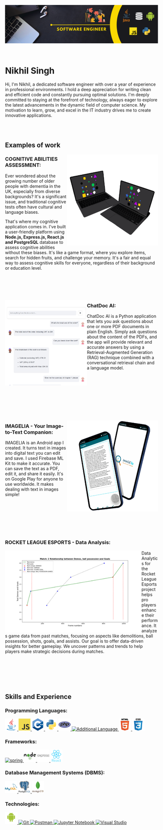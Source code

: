 <div align="center">
  <img src="https://github.com/NikhilSingh07/NikhilSingh07/blob/main/Secret/SOFTWARE%20ENGINEER%20(3).png" alt="Logo">
</div>

<br> <!-- Add this line for extra line spacing -->

# Nikhil Singh

Hi, I'm Nikhil, a dedicated software engineer with over a year of experience in professional environments. I hold a deep appreciation for writing clean and efficient code and constantly pursuing optimal solutions. I'm deeply committed to staying at the forefront of technology, always eager to explore the latest advancements in the dynamic field of computer science. My motivation to learn, grow, and excel in the IT industry drives me to create innovative applications.

<br> <!-- Add this line for extra line spacing -->
<br> <!-- Add this line for extra line spacing -->


## Examples of work

<img align = "right"  src = "https://github.com/NikhilSingh07/NikhilSingh07/blob/main/Secret/cognitive.gif" width = "300">

### COGNITIVE ABILITIES ASSESSMENT:  

Ever wondered about the growing number of older people with dementia in the UK, especially from diverse backgrounds? It's a significant issue, and traditional cognitive tests often have cultural and language biases. 

That's where my cognitive application comes in. I've built a user-friendly platform using **Node.js, Express.js, React.js and PostgreSQL** database to assess cognitive abilities without these biases. It's like a game format, where you explore items, search for hidden fruits, and challenge your memory. It's a fair and equal way to assess cognitive skills for everyone, regardless of their background or education level.

<br> <!-- Add this line for extra line spacing -->
<br> <!-- Add this line for extra line spacing -->
<br> <!-- Add this line for extra line spacing -->
<br> <!-- Add this line for extra line spacing -->


<img  align = "left" src = "https://github.com/NikhilSingh07/MyChatAI/blob/main/screenshots/6.jpg" width = "270">

### ChatDoc AI:  

ChatDoc AI is a Python application that lets you ask questions about one or more PDF documents in plain English. Simply ask questions about the content of the PDFs, and the app will provide relevant and accurate answers by using a Retrieval-Augmented Generation (RAG) technique combined with a conversational retrieval chain and a language model. 



<br> <!-- Add this line for extra line spacing -->
<br> <!-- Add this line for extra line spacing -->
<br> <!-- Add this line for extra line spacing -->
<br> <!-- Add this line for extra line spacing -->
<br> <!-- Add this line for extra line spacing -->
<br> <!-- Add this line for extra line spacing -->
<br> <!-- Add this line for extra line spacing -->
<br> <!-- Add this line for extra line spacing -->

<img  align = "right" src = "https://github.com/NikhilSingh07/NikhilSingh07/blob/main/Secret/Imagelia_GIF.gif" width = "300">

### IMAGELIA - Your Image-to-Text Companion:  

IMAGELIA is an Android app I created. It turns text in images into digital text you can edit and save. I used Firebase ML Kit to make it accurate. You can save the text as a PDF, edit it, and share it easily. It's on Google Play for anyone to use worldwide. It makes dealing with text in images simple!

<br> <!-- Add this line for extra line spacing -->
<br> <!-- Add this line for extra line spacing -->
<br> <!-- Add this line for extra line spacing -->
<br> <!-- Add this line for extra line spacing -->
<br> <!-- Add this line for extra line spacing -->
<br> <!-- Add this line for extra line spacing -->




### ROCKET LEAGUE ESPORTS - Data Analysis:  

<img align = "left" src = "https://github.com/NikhilSingh07/Data-Analytics-for-Rocket_League-Esports/blob/main/visualizationResults/Q1/Match_2_Relationship_between_Demo_Ballpossession_Goal.png" width = "450">

Data Analytics for the Rocket League Esports project helps pro players enhance their performance. It analyzes game data from past matches, focusing on aspects like demolitions, ball possession, shots, goals, and assists. Our goal is to offer data-driven insights for better gameplay. We uncover patterns and trends to help players make strategic decisions during matches.


<br> <!-- Add this line for extra line spacing -->
<br> <!-- Add this line for extra line spacing -->
<br> <!-- Add this line for extra line spacing -->
<br> <!-- Add this line for extra line spacing -->
<br> <!-- Add this line for extra line spacing -->


## Skills and Experience

<h3>Programming Languages:</h3>
<p>
  <a href="https://www.java.com" target="_blank" rel="noopener noreferrer">
    <img src="https://raw.githubusercontent.com/devicons/devicon/master/icons/java/java-original.svg" alt="Java" width="40" height="40" />
  </a>
  <a href="https://developer.mozilla.org/en-US/docs/Web/JavaScript" target="_blank" rel="noopener noreferrer">
    <img src="https://raw.githubusercontent.com/devicons/devicon/master/icons/javascript/javascript-original.svg" alt="JavaScript" width="40" height="40" />
  </a>
  <a href="https://www.w3schools.com/cpp/" target="_blank" rel="noopener noreferrer">
    <img src="https://raw.githubusercontent.com/devicons/devicon/master/icons/cplusplus/cplusplus-original.svg" alt="C++" width="40" height="40" />
  </a>
  <a href="https://www.python.org" target="_blank" rel="noopener noreferrer">
    <img src="https://raw.githubusercontent.com/devicons/devicon/master/icons/python/python-original.svg" alt="Python" width="40" height="40" />
  </a>
  <a href="https://www.php.net" target="_blank" rel="noopener noreferrer">
    <img src="https://raw.githubusercontent.com/devicons/devicon/master/icons/php/php-original.svg" alt="PHP" width="40" height="40" />
  </a>
  <!-- Include the additional link here -->
  <a href="https://db.cs.uni-tuebingen.de/teaching/ws2223/sql-is-a-programming-language/logo.svg" target="_blank" rel="noopener noreferrer">
    <img src="https://db.cs.uni-tuebingen.de/teaching/ws2223/sql-is-a-programming-language/logo.svg" alt="Additional Language" width="40" height="40" />
  </a>
  <a href="https://www.w3.org/html/" target="_blank" rel="noopener noreferrer">
    <img src="https://raw.githubusercontent.com/devicons/devicon/master/icons/html5/html5-original-wordmark.svg" alt="HTML5" width="40" height="40" />
  </a>
  <a href="https://www.w3schools.com/css/" target="_blank" rel="noopener noreferrer">
    <img src="https://raw.githubusercontent.com/devicons/devicon/master/icons/css3/css3-original-wordmark.svg" alt="CSS3" width="40" height="40" />
  </a>
</p>

<h3>Frameworks:</h3>
<p>
  <a href="https://spring.io/" target="_blank" rel="noreferrer"> <img src="https://www.vectorlogo.zone/logos/springio/springio-icon.svg" alt="spring" width="40" height="40"/> </a>
  <a href="https://nodejs.org" target="_blank" rel="noreferrer"> <img src="https://raw.githubusercontent.com/devicons/devicon/master/icons/nodejs/nodejs-original-wordmark.svg" alt="nodejs" width="40" height="40"/> </a> 
  <a href="https://expressjs.com" target="_blank" rel="noreferrer"> <img src="https://raw.githubusercontent.com/devicons/devicon/master/icons/express/express-original-wordmark.svg" alt="express" width="40" height="40"/> </a> 
  <a href="https://reactjs.org/" target="_blank" rel="noreferrer"> <img src="https://raw.githubusercontent.com/devicons/devicon/master/icons/react/react-original-wordmark.svg" alt="react" width="40" height="40"/> </a> 
</p>


<h3>Database Management Systems (DBMS):</h3>
<p>
   <a href="https://www.mysql.com/" target="_blank" rel="noreferrer"> <img src="https://raw.githubusercontent.com/devicons/devicon/master/icons/mysql/mysql-original-wordmark.svg" alt="mysql" width="40" height="40"/> </a> 
   <a href="https://www.postgresql.org" target="_blank" rel="noreferrer"> <img src="https://raw.githubusercontent.com/devicons/devicon/master/icons/postgresql/postgresql-original-wordmark.svg" alt="postgresql" width="40" height="40"/> </a>
   <a href="https://www.mongodb.com/" target="_blank" rel="noreferrer"> <img src="https://raw.githubusercontent.com/devicons/devicon/master/icons/mongodb/mongodb-original-wordmark.svg" alt="mongodb" width="40" height="40"/> </a> 
</p>

<h3>Technologies:</h3>
<p>
  <a href="https://developer.android.com" target="_blank" rel="noopener noreferrer">
    <img src="https://raw.githubusercontent.com/devicons/devicon/master/icons/android/android-original-wordmark.svg" alt="Android" width="40" height="40" />
  </a>
  <a href="https://git-scm.com/" target="_blank" rel="noopener noreferrer">
    <img src="https://www.vectorlogo.zone/logos/git-scm/git-scm-icon.svg" alt="Git" width="40" height="40" />
  </a>
  <a href="https://postman.com" target="_blank" rel="noopener noreferrer">
    <img src="https://www.vectorlogo.zone/logos/getpostman/getpostman-icon.svg" alt="Postman" width="40" height="40" />
  </a>
  <a href="https://jupyter.org/" target="_blank" rel="noopener noreferrer">
    <img src="https://www.vectorlogo.zone/logos/jupyter/jupyter-icon.svg" alt="Jupyter Notebook" width="40" height="40" />
  </a>
  <a href="https://visualstudio.microsoft.com/" target="_blank" rel="noopener noreferrer">
    <img src="https://www.vectorlogo.zone/logos/visualstudio_code/visualstudio_code-icon.svg" alt="Visual Studio" width="40" height="40" />
  </a>
</p>











